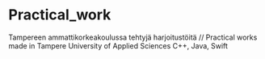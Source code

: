 # Practical_work
Tampereen ammattikorkeakoulussa tehtyjä harjoitustöitä // Practical works made in Tampere University of Applied Sciences
C++, Java, Swift
